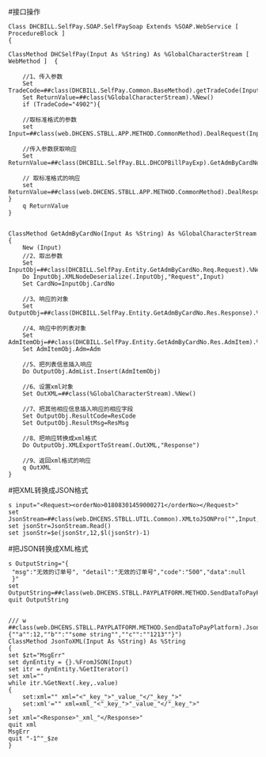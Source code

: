 #接口操作

	Class DHCBILL.SelfPay.SOAP.SelfPaySoap Extends %SOAP.WebService [ ProcedureBlock ]
	{

	ClassMethod DHCSelfPay(Input As %String) As %GlobalCharacterStream [ WebMethod ]  {
	    
		//1、传入参数
		Set TradeCode=##class(DHCBILL.SelfPay.Common.BaseMethod).getTradeCode(Input)
		Set ReturnValue=##class(%GlobalCharacterStream).%New() 
		if (TradeCode="4902"){

		//取标准格式的参数
		set Input=##class(web.DHCENS.STBLL.APP.METHOD.CommonMethod).DealRequest(Input,"GetAdmByCardNo")

		//传入参数获取响应
		Set ReturnValue=##class(DHCBILL.SelfPay.BLL.DHCOPBillPayExp).GetAdmByCardNo(Input)

		// 取标准格式的响应
		set ReturnValue=##class(web.DHCENS.STBLL.APP.METHOD.CommonMethod).DealResponse(ReturnValue,"GetAdmByCardNo")
	}
		q ReturnValue
	}


	ClassMethod GetAdmByCardNo(Input As %String) As %GlobalCharacterStream
	{
		New (Input)
		//2、取出参数
	    Set InputObj=##class(DHCBILL.SelfPay.Entity.GetAdmByCardNo.Req.Request).%New()
	    Do InputObj.XMLNodeDeserialize(.InputObj,"Request",Input)
	    Set CardNo=InputObj.CardNo

		//3、响应的对象
		Set OutputObj=##class(DHCBILL.SelfPay.Entity.GetAdmByCardNo.Res.Response).%New()
		
		//4、响应中的列表对象
		Set AdmItemObj=##class(DHCBILL.SelfPay.Entity.GetAdmByCardNo.Res.AdmItem).%New()
		Set AdmItemObj.Adm=Adm

		//5、把列表信息插入响应
		Do OutputObj.AdmList.Insert(AdmItemObj)
		
		//6、设置xml对象
		Set OutXML=##class(%GlobalCharacterStream).%New()

		//7、把其他相应信息插入响应的相应字段
		Set OutputObj.ResultCode=ResCode
		Set OutputObj.ResultMsg=ResMsg
		
		//8、把响应转换成xml格式
		Do OutputObj.XMLExportToStream(.OutXML,"Response")

		//9、返回xml格式的响应
		q OutXML
	}




#把XML转换成JSON格式

	s input="<Request><orderNo>01808301459000271</orderNo></Request>"
	set JsonStream=##class(web.DHCENS.STBLL.UTIL.Common).XMLtoJSONPro("",Input,"/Request",.Jsonobj)
	set jsonStr=JsonStream.Read()
	set jsonStr=$e(jsonStr,12,$l(jsonStr)-1)




#把JSON转换成XML格式

	s OutputString="{
  	 "msg":"无效的订单号", "detail":"无效的订单号","code":"500","data":null
	 }"
	set OutputString=##class(web.DHCENS.STBLL.PAYPLATFORM.METHOD.SendDataToPayPlatform).JsonToXML(OutputString)
	quit OutputString


	/// w ##class(web.DHCENS.STBLL.PAYPLATFORM.METHOD.SendDataToPayPlatform).JsonToXML("{""a"":12,""b"":""some string"",""c"":""1213""}")
	ClassMethod JsonToXML(Input As %String) As %String
	{
	set $zt="MsgErr"
	set dynEntity = {}.%FromJSON(Input)
    set itr = dynEntity.%GetIterator()
    set xml=""
    while itr.%GetNext(.key,.value)
    {
		set:xml="" xml="<"_key_">"_value_"</"_key_">"
		set:xml'="" xml=xml_"<"_key_">"_value_"</"_key_">"
	}
	set xml="<Response>"_xml_"</Response>"
	quit xml
	MsgErr
	quit "-1^"_$ze
	}


